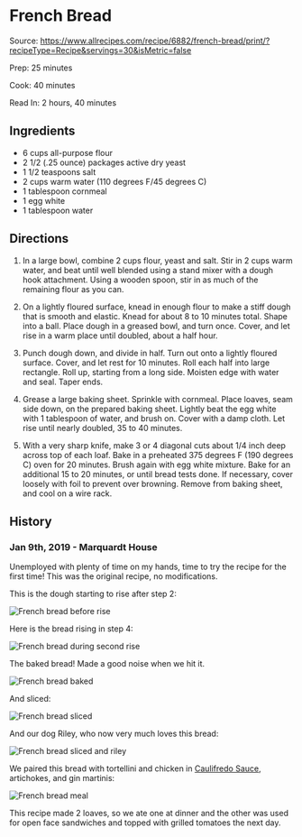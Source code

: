 # French Bread

Source: https://www.allrecipes.com/recipe/6882/french-bread/print/?recipeType=Recipe&servings=30&isMetric=false

Prep: 25 minutes

Cook: 40 minutes

Read In: 2 hours, 40 minutes

## Ingredients

* 6 cups all-purpose flour
* 2 1/2 (.25 ounce) packages active dry yeast
* 1 1/2 teaspoons salt
* 2 cups warm water (110 degrees F/45 degrees C)
* 1 tablespoon cornmeal
* 1 egg white
* 1 tablespoon water


## Directions

1. In a large bowl, combine 2 cups flour, yeast and salt. Stir in 2 cups warm water, and beat until well blended using a stand mixer with a dough hook attachment. Using a wooden spoon, stir in as much of the remaining flour as you can.

1. On a lightly floured surface, knead in enough flour to make a stiff dough that is smooth and elastic. Knead for about 8 to 10 minutes total. Shape into a ball. Place dough in a greased bowl, and turn once. Cover, and let rise in a warm place until doubled, about a half hour.

1. Punch dough down, and divide in half. Turn out onto a lightly floured surface. Cover, and let rest for 10 minutes. Roll each half into large rectangle. Roll up, starting from a long side. Moisten edge with water and seal. Taper ends.

1. Grease a large baking sheet. Sprinkle with cornmeal. Place loaves, seam side down, on the prepared baking sheet. Lightly beat the egg white with 1 tablespoon of water, and brush on. Cover with a damp cloth. Let rise until nearly doubled, 35 to 40 minutes.

1. With a very sharp knife, make 3 or 4 diagonal cuts about 1/4 inch deep across top of each loaf. Bake in a preheated 375 degrees F (190 degrees C) oven for 20 minutes. Brush again with egg white mixture. Bake for an additional 15 to 20 minutes, or until bread tests done. If necessary, cover loosely with foil to prevent over browning. Remove from baking sheet, and cool on a wire rack.

## History

### Jan 9th, 2019 - Marquardt House

Unemployed with plenty of time on my hands, time to try the recipe for the first time! This was the original recipe, no modifications.

This is the dough starting to rise after step 2:

![French bread before rise](/photos/french_bread_dough_before_rise.jpg)

Here is the bread rising in step 4:

![French bread during second rise](/photos/french_bread_rising.jpg)

The baked bread! Made a good noise when we hit it.

![French bread baked](/photos/french_bread_baked.jpg)

And sliced:

![French bread sliced](/photos/french_bread_sliced.jpg)

And our dog Riley, who now very much loves this bread:

![French bread sliced and riley](/photos/french_bread_sliced_with_riley.jpg)

We paired this bread with tortellini and chicken in [Caulifredo Sauce](/dinner/caulifredo_sauce.md), artichokes, and gin martinis:

![French bread meal](/photos/french_bread_with_meal.jpg)

This recipe made 2 loaves, so we ate one at dinner and the other was used for open face sandwiches and topped with grilled tomatoes the next day.
